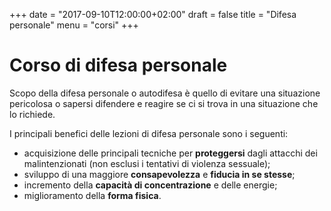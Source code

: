 +++
date = "2017-09-10T12:00:00+02:00"
draft = false
title = "Difesa personale"
menu = "corsi"
+++


# Corso di difesa personale


Scopo della difesa personale o autodifesa è quello di evitare una situazione pericolosa o sapersi difendere e reagire se ci si trova in una situazione che lo richiede.

I principali benefici delle lezioni di difesa personale sono i seguenti:

  - acquisizione delle principali tecniche per **proteggersi** dagli attacchi dei malintenzionati (non esclusi i tentativi di violenza sessuale);
  - sviluppo di una maggiore **consapevolezza** e **fiducia in se stesse**;
  - incremento della **capacità di concentrazione** e delle energie;
  - miglioramento della **forma fisica**.

